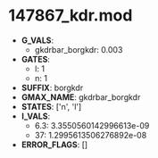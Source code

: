 # 147867_kdr.mod

- **G_VALS**:
  - gkdrbar_borgkdr: 0.003
- **GATES**:
  - l: 1
  - n: 1
- **SUFFIX**: borgkdr
- **GMAX_NAME**: gkdrbar_borgkdr
- **STATES**: ['n', 'l']
- **I_VALS**:
  - 6.3: 3.3550560142996613e-09
  - 37: 1.2995613506276892e-08
- **ERROR_FLAGS**: []
